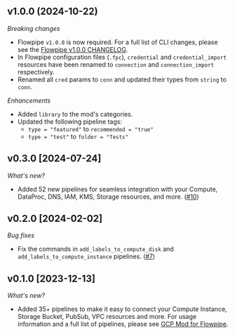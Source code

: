 ## v1.0.0 (2024-10-22)

_Breaking changes_

- Flowpipe `v1.0.0` is now required. For a full list of CLI changes, please see the [Flowpipe v1.0.0 CHANGELOG](https://flowpipe.io/changelog/flowpipe-cli-v1-0-0).
- In Flowpipe configuration files (`.fpc`), `credential` and `credential_import` resources have been renamed to `connection` and `connection_import` respectively.
- Renamed all `cred` params to `conn` and updated their types from `string` to `conn`.

_Enhancements_

- Added `library` to the mod's categories.
- Updated the following pipeline tags:
  - `type = "featured"` to `recommended = "true"`
  - `type = "test"` to `folder = "Tests"`

## v0.3.0 [2024-07-24]

_What's new?_

- Added 52 new pipelines for seamless integration with your Compute, DataProc, DNS, IAM, KMS, Storage resources, and more. ([#10](https://github.com/turbot/flowpipe-mod-gcp/pull/10))

## v0.2.0 [2024-02-02]

_Bug fixes_

- Fix the commands in `add_labels_to_compute_disk` and `add_labels_to_compute_instance` pipelines. ([#7](https://github.com/turbot/flowpipe-mod-gcp/pull/7))

## v0.1.0 [2023-12-13]

_What's new?_

- Added 35+ pipelines to make it easy to connect your Compute Instance, Storage Bucket, PubSub, VPC resources and more. For usage information and a full list of pipelines, please see [GCP Mod for Flowpipe](https://hub.flowpipe.io/mods/turbot/gcp).
